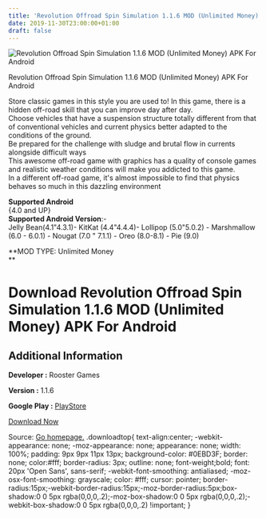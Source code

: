 ```yaml
---
title: 'Revolution Offroad Spin Simulation 1.1.6 MOD (Unlimited Money) APK For Android'
date: 2019-11-30T23:00:00+01:00
draft: false
---
```


![Revolution Offroad Spin Simulation 1.1.6 MOD (Unlimited Money) APK For Android](https://i0.wp.com/apkhome.net/wp-content/uploads/2019/11/Revolution-Offroad-Spin-Simulation-1.1.6-MOD-Unlimited-Money.png "Revolution Offroad Spin Simulation 1.1.6 MOD (Unlimited Money) APK For Android")

  

Revolution Offroad Spin Simulation 1.1.6 MOD (Unlimited Money) APK For Android

Store classic games in this style you are used to! In this game, there is a hidden off-road skill that you can improve day after day.  
Choose vehicles that have a suspension structure totally different from that of conventional vehicles and current physics better adapted to the conditions of the ground.  
Be prepared for the challenge with sludge and brutal flow in currents alongside difficult ways  
This awesome off-road game with graphics has a quality of console games and realistic weather conditions will make you addicted to this game.  
In a different off-road game, it's almost impossible to find that physics behaves so much in this dazzling environment

**Supported Android**  
{4.0 and UP}  
**Supported Android Version**:-  
Jelly Bean(4.1"4.3.1)- KitKat (4.4"4.4.4)- Lollipop (5.0"5.0.2) - Marshmallow (6.0 - 6.0.1) - Nougat (7.0 " 7.1.1) - Oreo (8.0-8.1) - Pie (9.0)

**MOD TYPE: Unlimited Money  
**

Download Revolution Offroad Spin Simulation 1.1.6 MOD (Unlimited Money) APK For Android
=======================================================================================

Additional Information
----------------------

**Developer :** Rooster Games

**Version :** 1.1.6

**Google Play :** [PlayStore](https://play.google.com/store/apps/details?id=com.RoosterGames.RevolutionOffroad)

  

[Download Now](https://store4app.co/post/revolution-offroad-spin-simulation-1-1-6-mod-unlimited-money-apk-for-android_1575144714)

  
Source: [Go homepage.](https://store4app.co/post/revolution-offroad-spin-simulation-1-1-6-mod-unlimited-money-apk-for-android_1575144714) .downloadtop{ text-align:center; -webkit-appearance: none; -moz-appearance: none; appearance: none; width: 100%; padding: 9px 9px 11px 13px; background-color: #0EBD3F; border: none; color:#fff; border-radius: 3px; outline: none; font-weight;bold; font: 20px 'Open Sans', sans-serif; -webkit-font-smoothing: antialiased; -moz-osx-font-smoothing: grayscale; color: #fff; cursor: pointer; border-radius:15px;-webkit-border-radius:15px;-moz-border-radius:5px;box-shadow:0 0 5px rgba(0,0,0,.2);-moz-box-shadow:0 0 5px rgba(0,0,0,.2);-webkit-box-shadow:0 0 5px rgba(0,0,0,.2) !important; }